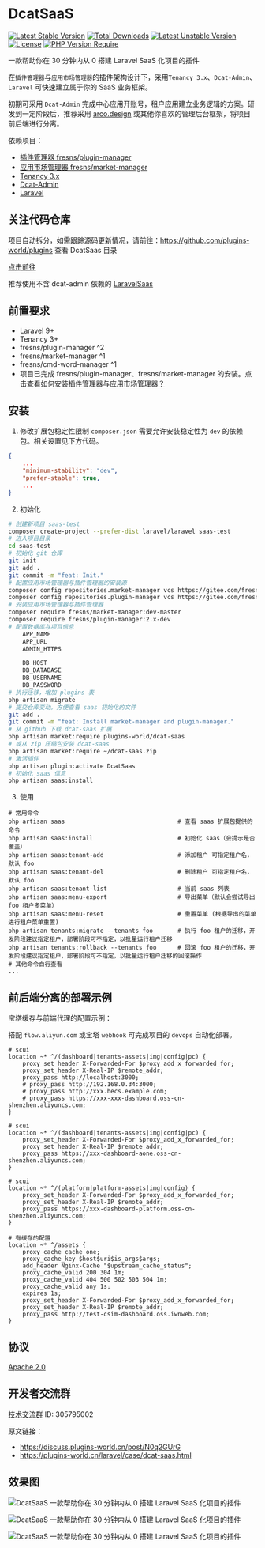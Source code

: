 # DcatSaaS

[![Latest Stable Version](http://poser.pugx.org/plugins-world/dcat-saas/v)](https://packagist.org/packages/plugins-world/dcat-saas)
[![Total Downloads](http://poser.pugx.org/plugins-world/dcat-saas/downloads)](https://packagist.org/packages/plugins-world/dcat-saas)
[![Latest Unstable Version](http://poser.pugx.org/plugins-world/dcat-saas/v/unstable)](https://packagist.org/packages/plugins-world/dcat-saas) [![License](http://poser.pugx.org/plugins-world/dcat-saas/license)](https://packagist.org/packages/plugins-world/dcat-saas)
[![PHP Version Require](http://poser.pugx.org/plugins-world/dcat-saas/require/php)](https://packagist.org/packages/plugins-world/dcat-saas)

一款帮助你在 30 分钟内从 0 搭建 Laravel SaaS 化项目的插件

在`插件管理器`与`应用市场管理器`的插件架构设计下，采用`Tenancy 3.x`、`Dcat-Admin`、`Laravel` 可快速建立属于你的 SaaS 业务框架。

初期可采用 `Dcat-Admin` 完成中心应用开账号，租户应用建立业务逻辑的方案。研发到一定阶段后，推荐采用 [arco.design](https://arco.design/) 或其他你喜欢的管理后台框架，将项目前后端进行分离。

依赖项目：
- [插件管理器 fresns/plugin-manager](http://gitee.com/fresns/plugin-manager)
- [应用市场管理器 fresns/market-manager](https://gitee.com/fresns/market-manager)
- [Tenancy 3.x](https://tenancyforlaravel.com/)
- [Dcat-Admin](http://www.dcatadmin.com/)
- [Laravel](https://laravel.com/)

## 关注代码仓库
项目自动拆分，如需跟踪源码更新情况，请前往：https://github.com/plugins-world/plugins 查看 DcatSaas 目录

[点击前往](https://github.com/plugins-world/plugins)

推荐使用不含 dcat-admin 依赖的 [LaravelSaas](https://github.com/plugins-world/plugins/tree/master/LaravelSaas)

## 前置要求

- Laravel 9+
- Tenancy 3+
- fresns/plugin-manager ^2
- fresns/market-manager ^1
- fresns/cmd-word-manager ^1
- 项目已完成 fresns/plugin-manager、fresns/market-manager 的安装。点击查看[如何安装插件管理器与应用市场管理器？](https://discuss.plugins-world.cn/post/hYJORaBi)


## 安装
1. 修改扩展包稳定性限制
`composer.json` 需要允许安装稳定性为 `dev` 的依赖包。相关设置见下方代码。
```json
{
    ...
    "minimum-stability": "dev",
    "prefer-stable": true,
    ...
}
```

2. 初始化
```bash
# 创建新项目 saas-test
composer create-project --prefer-dist laravel/laravel saas-test
# 进入项目目录
cd saas-test
# 初始化 git 仓库
git init
git add .
git commit -m "feat: Init."
# 配置应用市场管理器与插件管理器的安装源
composer config repositories.market-manager vcs https://gitee.com/fresns/market-manager
composer config repositories.plugin-manager vcs https://gitee.com/fresns/plugin-manager
# 安装应用市场管理器与插件管理器
composer require fresns/market-manager:dev-master
composer require fresns/plugin-manager:2.x-dev
# 配置数据库与项目信息
	APP_NAME
	APP_URL
	ADMIN_HTTPS

	DB_HOST
	DB_DATABASE
	DB_USERNAME
	DB_PASSWORD
# 执行迁移，增加 plugins 表
php artisan migrate
# 提交仓库变动。方便查看 saas 初始化的文件
git add .
git commit -m "feat: Install market-manager and plugin-manager."
# 从 github 下载 dcat-saas 扩展
php artisan market:require plugins-world/dcat-saas
# 或从 zip 压缩包安装 dcat-saas
php artisan market:require ~/dcat-saas.zip
# 激活插件
php artisan plugin:activate DcatSaas
# 初始化 saas 信息
php artisan saas:install
```

3. 使用
```
# 常用命令
php artisan saas                                # 查看 saas 扩展包提供的命令
php artisan saas:install                        # 初始化 saas（会提示是否覆盖）
php artisan saas:tenant-add                     # 添加租户 可指定租户名，默认 foo
php artisan saas:tenant-del                     # 删除租户 可指定租户名，默认 foo
php artisan saas:tenant-list                    # 当前 saas 列表
php artisan saas:menu-export                    # 导出菜单（默认会尝试导出 foo 租户多菜单）
php artisan saas:menu-reset                     # 重置菜单 (根据导出的菜单进行租户菜单重置)
php artisan tenants:migrate --tenants foo       # 执行 foo 租户的迁移，开发阶段建议指定租户，部署阶段可不指定，以批量运行租户迁移
php artisan tenants:rollback --tenants foo      # 回滚 foo 租户的迁移，开发阶段建议指定租户，部署阶段可不指定，以批量运行租户迁移的回滚操作
# 其他命令自行查看
...
```

## 前后端分离的部署示例
宝塔缓存与前端代理的配置示例：

搭配 `flow.aliyun.com` 或宝塔 `webhook` 可完成项目的 `devops` 自动化部署。
```
# scui
location ~* ^/(dashboard|tenants-assets|img|config|pc) {
    proxy_set_header X-Forwarded-For $proxy_add_x_forwarded_for;
    proxy_set_header X-Real-IP $remote_addr;
    proxy_pass http://localhost:3000;
    # proxy_pass http://192.168.0.34:3000;
    # proxy_pass http://xxx.hecs.example.com;
    # proxy_pass https://xxx-xxx-dashboard.oss-cn-shenzhen.aliyuncs.com;
}

# scui
location ~* ^/(dashboard|tenants-assets|img|config|pc) {
    proxy_set_header X-Forwarded-For $proxy_add_x_forwarded_for;
    proxy_set_header X-Real-IP $remote_addr;
    proxy_pass https://xxx-dashboard-aone.oss-cn-shenzhen.aliyuncs.com;
}

# scui
location ~* ^/(platform|platform-assets|img|config) {
    proxy_set_header X-Forwarded-For $proxy_add_x_forwarded_for;
    proxy_set_header X-Real-IP $remote_addr;
    proxy_pass https://xxx-dashboard-platform.oss-cn-shenzhen.aliyuncs.com;
}

# 有缓存的配置
location ~* ^/assets {
    proxy_cache cache_one;
    proxy_cache_key $host$uri$is_args$args;
    add_header Nginx-Cache "$upstream_cache_status";
    proxy_cache_valid 200 304 1m;
    proxy_cache_valid 404 500 502 503 504 1m;
    proxy_cache_valid any 1s;
    expires 1s;
    proxy_set_header X-Forwarded-For $proxy_add_x_forwarded_for;
    proxy_set_header X-Real-IP $remote_addr;
    proxy_pass http://test-csim-dashboard.oss.iwnweb.com;
}
```

## 协议
[Apache 2.0](https://github.com/plugins-world/dcat-saas/blob/master/LICENSE)

## 开发者交流群
[技术交流群](https://qm.qq.com/cgi-bin/qm/qr?k=JdZJTPzOEsDo3gCR1ENENRXqWPmM-67l&jump_from=webapi&authKey=5EZ6xwqKptmf3U3QMT/IkclubXceZt2JWqkiQbfwXiELv2d4roHTMX32MmBWoi4q) ID: 305795002

原文链接：
- https://discuss.plugins-world.cn/post/N0q2GUrG
- https://plugins-world.cn/laravel/case/dcat-saas.html

## 效果图

![DcatSaaS 一款帮助你在 30 分钟内从 0 搭建 Laravel SaaS 化项目的插件](https://cdn.learnku.com/uploads/images/202302/16/6324/JnBeTBNu64.jpg!large)

![DcatSaaS 一款帮助你在 30 分钟内从 0 搭建 Laravel SaaS 化项目的插件](https://cdn.learnku.com/uploads/images/202302/16/6324/m2ar2ULu3V.jpg!large)

![DcatSaaS 一款帮助你在 30 分钟内从 0 搭建 Laravel SaaS 化项目的插件](https://cdn.learnku.com/uploads/images/202302/16/6324/lAWSmbrDWR.png!large)
